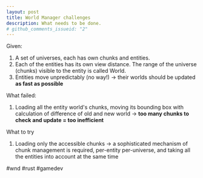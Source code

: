 ```yaml
---
layout: post
title: World Manager challenges
description: What needs to be done.
# github_comments_issueid: "2"
---
```

Given:
 1. A set of universes, each has own chunks and entities.
 2. Each of the entities has its own view distance. The range of the universe (chunks) visible to the entity is called World.
 3. Entities move unpredictably (no way!) -> their worlds should be updated **as fast as possible**
 
What failed:
 1. Loading all the entity world's chunks, moving its bounding box with calculation of difference of old and new world -> **too many chunks to check and update = too inefficient**
 
What to try 
 1. Loading only the accessible chunks -> a sophisticated mechanism of chunk management is required, per-entity per-universe, and taking all the entities into account at the same time
 
#wnd #rust #gamedev 
